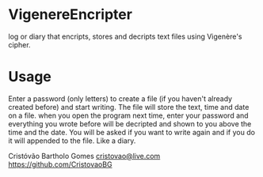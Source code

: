 # VigenereEncripter
log or diary that encripts, stores and decripts text files using Vigenère's cipher.
# Usage
Enter a password (only letters) to create a file (if you haven't already created before) and start writing. The file will store the text, time and date on a file. when you open the program next time, enter your password and everything you wrote before will be decripted and shown to you above the time and the date. You will be asked if you want to write again and if you do it will appended to the file. Like a diary.

Cristóvão Bartholo Gomes
cristovao@live.com
https://github.com/CristovaoBG
